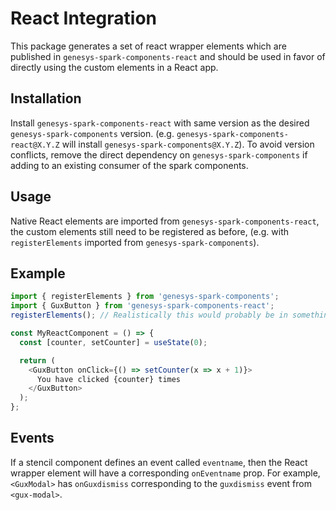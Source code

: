 # React Integration

This package generates a set of react wrapper elements which are published in `genesys-spark-components-react` and should be used in favor of directly using the custom elements in a React app.

## Installation

Install `genesys-spark-components-react` with same version as the desired `genesys-spark-components` version. (e.g. `genesys-spark-components-react@X.Y.Z` will install `genesys-spark-components@X.Y.Z`). To avoid version conflicts, remove the direct dependency on `genesys-spark-components` if adding to an existing consumer of the spark components.

## Usage

Native React elements are imported from `genesys-spark-components-react`, the custom elements still need to be registered as before, (e.g. with `registerElements` imported from `genesys-spark-components`).

## Example

```ts
import { registerElements } from 'genesys-spark-components';
import { GuxButton } from 'genesys-spark-components-react';
registerElements(); // Realistically this would probably be in something like index.tsx

const MyReactComponent = () => {
  const [counter, setCounter] = useState(0);

  return (
    <GuxButton onClick={() => setCounter(x => x + 1)}>
      You have clicked {counter} times
    </GuxButton>
  );
};
```

## Events

If a stencil component defines an event called `eventname`, then the React wrapper element will have a corresponding `onEventname` prop. For example, `<GuxModal>` has `onGuxdismiss` corresponding to the `guxdismiss` event from `<gux-modal>`.
